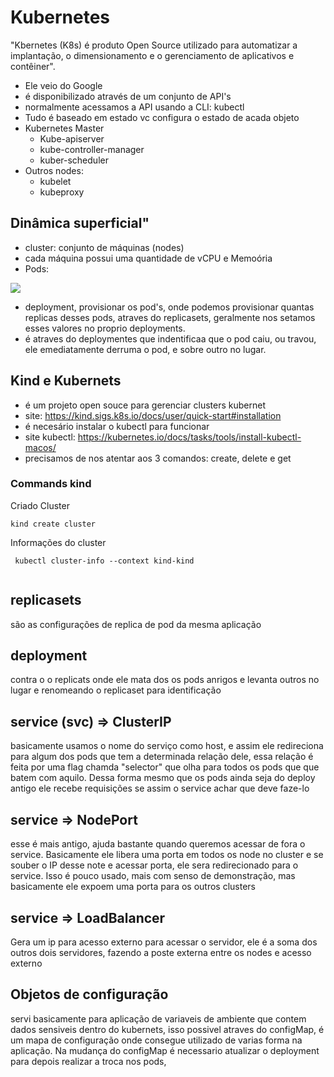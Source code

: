 # Kubernetes

"Kbernetes (K8s) é produto Open Source utilizado para automatizar a implantação, o dimensionamento e o gerenciamento de
aplicativos e contêiner".

- Ele veio do Google
- é disponibilizado através de um conjunto de API's
- normalmente acessamos a API usando a CLI: kubectl
- Tudo é baseado em estado vc configura o estado de acada objeto
- Kubernetes Master
    * Kube-apiserver
    * kube-controller-manager
    * kuber-scheduler
- Outros nodes:
    * kubelet
    * kubeproxy 

## Dinâmica superficial"

- cluster: conjunto de máquinas (nodes)
- cada máquina possui uma quantidade de vCPU e Memoória 
- Pods: 

<img src="./img/Captura de Tela 2022-04-03 às 14.46.35.png">

- deployment, provisionar os pod's, onde podemos provisionar quantas replicas desses pods, atraves do replicasets, 
geralmente nos setamos esses valores no proprio deployments.
- é atraves do deploymentes que indentificaa que o pod caiu, ou travou, ele emediatamente derruma o pod, e sobre outro 
no lugar.


## Kind e Kubernets

- é um projeto open souce para gerenciar clusters kubernet
- site:  https://kind.sigs.k8s.io/docs/user/quick-start#installation
- é necesário instalar o kubectl para funcionar
- site kubectl: https://kubernetes.io/docs/tasks/tools/install-kubectl-macos/
- precisamos de nos atentar aos 3 comandos: create, delete e get

### Commands kind

Criado Cluster
```
kind create cluster
```

Informações do cluster
```
 kubectl cluster-info --context kind-kind
```


```

```
## replicasets
são as configurações de replica de pod da mesma aplicação

## deployment
contra o o replicats onde ele mata dos os pods anrigos e levanta outros no lugar e renomeando o replicaset para identificação

## service (svc) => ClusterIP
basicamente usamos o nome do serviço como host, e assim ele redireciona para algum dos pods que tem a determinada relação dele,
essa relação é feita por uma flag chamda "selector" que olha para todos os pods que que batem com aquilo. Dessa forma
mesmo que os pods ainda seja do deploy antigo ele recebe requisições se assim o service achar que deve faze-lo

## service => NodePort
esse é mais antigo, ajuda bastante quando queremos acessar de fora o service. Basicamente ele libera uma porta em todos os
node no cluster e se souber o IP desse note e acessar porta, ele sera redirecionado para o service. Isso é pouco usado,
mais com senso de demonstração, mas basicamente ele expoem uma porta para os outros clusters

## service => LoadBalancer
Gera um ip para acesso externo para acessar o servidor, ele é a soma dos outros dois servidores, fazendo a poste externa
entre os nodes e acesso externo

## Objetos de configuração
servi basicamente para aplicação de variaveis de ambiente que contem dados sensiveis dentro do kubernets, isso possivel
atraves do configMap, é um mapa de configuração onde consegue utilizado de varias forma na aplicação. Na mudança do configMap
é necessario atualizar o deployment para depois realizar a troca nos pods, 

